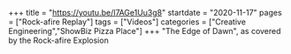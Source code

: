 +++
title = "https://youtu.be/I7AGe1Uu3g8"
startdate = "2020-11-17"
pages = ["Rock-afire Replay"]
tags = ["Videos"]
categories = ["Creative Engineering","ShowBiz Pizza Place"]
+++
"The Edge of Dawn", as covered by the Rock-afire Explosion

